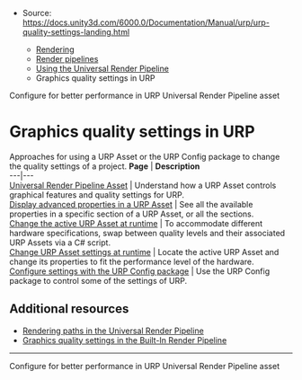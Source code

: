 * Source: https://docs.unity3d.com/6000.0/Documentation/Manual/urp/urp-quality-settings-landing.html

  * [Rendering](https://docs.unity3d.com/6000.0/Documentation/Manual/rendering-and-post-processing.html)
  * [Render pipelines](https://docs.unity3d.com/6000.0/Documentation/Manual/render-pipelines.html)
  * [Using the Universal Render Pipeline](https://docs.unity3d.com/6000.0/Documentation/Manual/universal-render-pipeline.html)
  * Graphics quality settings in URP


[](https://docs.unity3d.com/6000.0/Documentation/Manual/urp/configure-for-better-performance.html)
Configure for better performance in URP
[](https://docs.unity3d.com/6000.0/Documentation/Manual/urp/urp-asset-and-renderer.html)
Universal Render Pipeline asset
# Graphics quality settings in URP
Approaches for using a URP Asset or the URP Config package to change the quality settings of a project.
**Page** | **Description**  
---|---  
[Universal Render Pipeline Asset](https://docs.unity3d.com/6000.0/Documentation/Manual/urp/urp-asset-and-renderer.html) | Understand how a URP Asset controls graphical features and quality settings for URP.  
[Display advanced properties in a URP Asset](https://docs.unity3d.com/6000.0/Documentation/Manual/urp/urp-asset-additional-settings.html) | See all the available properties in a specific section of a URP Asset, or all the sections.  
[Change the active URP Asset at runtime](https://docs.unity3d.com/6000.0/Documentation/Manual/urp/quality/quality-settings-through-code.html) | To accommodate different hardware specifications, swap between quality levels and their associated URP Assets via a C# script.  
[Change URP Asset settings at runtime](https://docs.unity3d.com/6000.0/Documentation/Manual/urp/quality/change-urp-asset-settings.html) | Locate the active URP Asset and change its properties to fit the performance level of the hardware.  
[Configure settings with the URP Config package](https://docs.unity3d.com/6000.0/Documentation/Manual/urp/URP-Config-Package.html) | Use the URP Config package to control some of the settings of URP.  
## Additional resources
  * [Rendering paths in the Universal Render Pipeline](https://docs.unity3d.com/6000.0/Documentation/Manual/urp/rendering-paths-landing.html)
  * [Graphics quality settings in the Built-In Render Pipeline](https://docs.unity3d.com/6000.0/Documentation/Manual/built-in-graphics-quality-settings.html)


* * *
[](https://docs.unity3d.com/6000.0/Documentation/Manual/urp/configure-for-better-performance.html)
Configure for better performance in URP
[](https://docs.unity3d.com/6000.0/Documentation/Manual/urp/urp-asset-and-renderer.html)
Universal Render Pipeline asset
